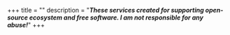 +++
title = ""
description = "***These services created for supporting open-source ecosystem and free software. I am not responsible for any abuse!***"
+++
